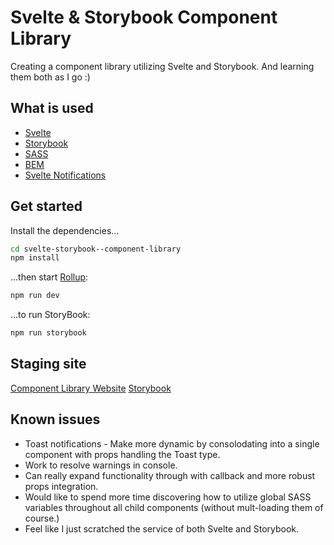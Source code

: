# Svelte & Storybook Component Library

Creating a component library utilizing Svelte and Storybook.  And learning them both as I go :)

## What is used
- [Svelte](https://svelte.dev/)
- [Storybook](https://storybook.js.org/)
- [SASS](https://sass-lang.com/)
- [BEM](http://getbem.com/)
- [Svelte Notifications](https://github.com/beyonk-adventures/svelte-notifications)

## Get started

Install the dependencies...

```bash
cd svelte-storybook--component-library
npm install
```

...then start [Rollup](https://rollupjs.org):

```bash
npm run dev
```

...to run StoryBook:

```bash
npm run storybook
```

## Staging site
[Component Library Website](https://svelte-storybook-component-library.vercel.app)
[Storybook](https://svelte-storybook-storybook-deployment.vercel.app)

## Known issues
- Toast notifications - Make more dynamic by consolodating into a single component with props handling the Toast type.
- Work to resolve warnings in console.
- Can really expand functionality through with callback and more robust props integration.
- Would like to spend more time discovering how to utilize global SASS variables throughout all child components (without mult-loading them of course.)
- Feel like I just scratched the service of both Svelte and Storybook.



